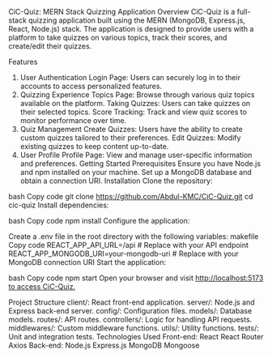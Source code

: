 CiC-Quiz: MERN Stack Quizzing Application
Overview
CiC-Quiz is a full-stack quizzing application built using the MERN (MongoDB, Express.js, React, Node.js) stack. The application is designed to provide users with a platform to take quizzes on various topics, track their scores, and create/edit their quizzes.

Features

1. User Authentication
   Login Page: Users can securely log in to their accounts to access personalized features.
2. Quizzing Experience
   Topics Page: Browse through various quiz topics available on the platform.
   Taking Quizzes: Users can take quizzes on their selected topics.
   Score Tracking: Track and view quiz scores to monitor performance over time.
3. Quiz Management
   Create Quizzes: Users have the ability to create custom quizzes tailored to their preferences.
   Edit Quizzes: Modify existing quizzes to keep content up-to-date.
4. User Profile
   Profile Page: View and manage user-specific information and preferences.
   Getting Started
   Prerequisites
   Ensure you have Node.js and npm installed on your machine.
   Set up a MongoDB database and obtain a connection URI.
   Installation
   Clone the repository:

bash
Copy code
git clone https://github.com/Abdul-KMC/CiC-Quiz.git
cd cic-quiz
Install dependencies:

bash
Copy code
npm install
Configure the application:

Create a .env file in the root directory with the following variables:
makefile
Copy code
REACT_APP_API_URL=/api # Replace with your API endpoint
REACT_APP_MONGODB_URI=your-mongodb-uri # Replace with your MongoDB connection URI
Start the application:

bash
Copy code
npm start
Open your browser and visit [http://localhost:5173 to access CiC-Quiz.](https://cic-quiz.onrender.com)

Project Structure
client/: React front-end application.
server/: Node.js and Express back-end server.
config/: Configuration files.
models/: Database models.
routes/: API routes.
controllers/: Logic for handling API requests.
middlewares/: Custom middleware functions.
utils/: Utility functions.
tests/: Unit and integration tests.
Technologies Used
Front-end:
React
React Router
Axios
Back-end:
Node.js
Express.js
MongoDB
Mongoose
